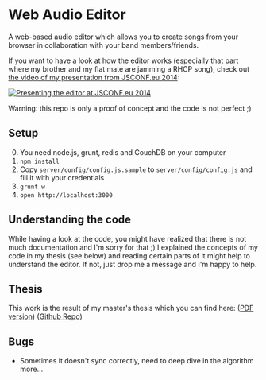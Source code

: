 # Web Audio Editor

A web-based audio editor which allows you to create songs from your browser in collaboration with your band members/friends.

If you want to have a look at how the editor works (especially that part where my brother and my flat mate are jamming a RHCP song), check out [the video of my presentation from JSCONF.eu 2014](http://youtu.be/cqtBpCqgOgM):

[![Presenting the editor at JSCONF.eu 2014](http://img.youtube.com/vi/cqtBpCqgOgM/0.jpg)](http://youtu.be/cqtBpCqgOgM)

Warning: this repo is only a proof of concept and the code is not perfect ;)

## Setup

0. You need node.js, grunt, redis and CouchDB on your computer
1. `npm install`
2. Copy `server/config/config.js.sample` to `server/config/config.js` and fill it with your credentials
3. `grunt w`
4. `open http://localhost:3000`

## Understanding the code

While having a look at the code, you might have realized that there is not much documentation and I'm sorry for that ;) I explained the concepts of my code in my thesis (see below) and reading certain parts of it might help to understand the editor. If not, just drop me a message and I'm happy to help.

## Thesis

This work is the result of my master's thesis which you can find here: ([PDF version](http://cl.ly/1H111o1w1Z0T)) ([Github Repo](https://github.com/janmonschke/Master-s-Thesis---Web-Audio-DAW))

## Bugs

- Sometimes it doesn't sync correctly, need to deep dive in the algorithm more...
